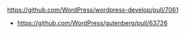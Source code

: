 https://github.com/WordPress/wordpress-develop/pull/7061

* https://github.com/WordPress/gutenberg/pull/63726
